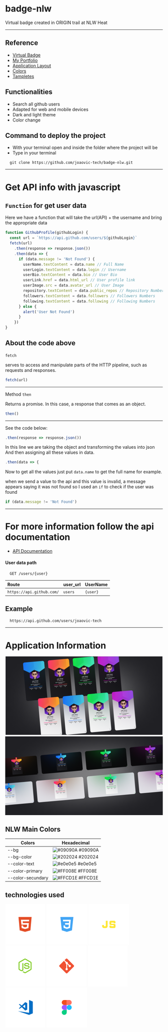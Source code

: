 # badge-nlw
Virtual badge created in ORIGIN trail at NLW Heat
<hr>

## Reference

 - [Virtual Badge](https://badge-github.vercel.app/)
 - [My Portfolio](https://joaovictor-portfolio.vercel.app/)
 - [Application Layout](https://www.figma.com/community/file/1031698737363668691/%5BNLW-Heat---Mission%3A-Origin%5D-DoWhile2021)
 - [Colors](#colors)
 - [Tampletes](#tampletes)

## Functionalities

- Search all github users
- Adapted for web and mobile devices
- Dark and light theme
- Color change

## Command to deploy the project
- With your terminal open and inside the folder where the project will be
- Type in your terminal
```
  git clone https://github.com/joaovic-tech/badge-nlw.git
```
---
# Get API info with javascript

## ``Function`` for get user data 

Here we have a function that will take the url(API) + the username and bring the appropriate data

```js
function GithubProfile(githubLogin) {
  const url = `https://api.github.com/users/${githubLogin}`
  fetch(url)
    .then(response => response.json())
    .then(data => {
      if (data.message != 'Not Found') {
        userName.textContent = data.name // Full Name
        userLogin.textContent = data.login // Username
        userBio.textContent = data.bio // User Bio
        userLink.href = data.html_url // User profile link
        userImage.src = data.avatar_url // User Image
        repository.textContent = data.public_repos // Repository Numbers    
        followers.textContent = data.followers // Followers Numbers
        following.textContent = data.following // Following Numbers     
      } else {
        alert('User Not Found')
      }
    })
}
```

## About the code above

`fetch`

serves to access and manipulate parts of the HTTP pipeline, such as requests and responses.
```js
fetch(url)
```
---
Method `then`

Returns a promise. In this case, a response that comes as an object.
```js 
then()
```
---
See the code below:
```js
.then(response => response.json())
```
In this line we are taking the object and transforming the values into json
And then assigning all these values in data.
```js
.then(data => {
```
Now to get all the values just put `data.name` to get the full name for example.

when we send a value to the api and this value is invalid, a message appears saying it was not found
so I used an `if` to check if the user was found
```js
if (data.message != 'Not Found')
```

---
# For more information follow the api documentation

- [API Documentation](https://api.github.com/)

#### User data path

```https
  GET /users/{user}
```
| Route     | user_url | UserName     |
| :--------- | :--------- | :--------- |
| `https://api.github.com/` |`users` | `{user}` |

## Example

```https
  https://api.github.com/users/joaovic-tech
```
---
# Application Information

 <img src="./templates/desktop.png" />
 <img src="./templates/mobile.png" />

<div id="colors">
 
 ## NLW Main Colors

 | Colors             | Hexadecimal                                                      |
 | ------------------ | ---------------------------------------------------------------- |
 | --bg               | ![#09090A](https://via.placeholder.com/10/09090A?text=+) #09090A |
 | --bg-color         | ![#202024](https://via.placeholder.com/10/202024?text=+) #202024 |
 | --color-text       | ![#e0e0e5](https://via.placeholder.com/10/e0e0e5?text=+) #e0e0e5 |
 | --color-primary    | ![#FF008E](https://via.placeholder.com/10/FF008E?text=+) #FF008E |
 | --color-secundary  | ![#FFCD1E](https://via.placeholder.com/10/FFCD1E?text=+) #FFCD1E |
 
</div>

<div align="left">
  
  ## technologies used
  
  ![HTML](./icons/html.svg)
  ![CSS](./icons/css.svg)
  ![JS](./icons/js.svg) 
  ![Figma](./icons/nodejs.svg) 
  ![Git](./icons/git.svg) 
  ![GitHub](./icons/github.svg) 
  ![VSCode](./icons/vscode.svg)
  ![Figma](./icons/figma.svg)
  
</div>
